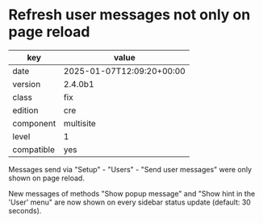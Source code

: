 [//]: # (werk v2)
# Refresh user messages not only on page reload

key        | value
---------- | ---
date       | 2025-01-07T12:09:20+00:00
version    | 2.4.0b1
class      | fix
edition    | cre
component  | multisite
level      | 1
compatible | yes

Messages send via "Setup" - "Users" - "Send user messages" were only shown on
page reload.

New messages of methods "Show popup message" and "Show hint in the 'User' menu"
are now shown on every sidebar status update (default: 30 seconds).
